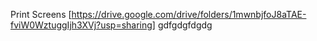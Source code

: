 Print Screens
[https://drive.google.com/drive/folders/1mwnbjfoJ8aTAE-fviW0WztuggIjh3XVj?usp=sharing]
gdfgdgfdgdg
